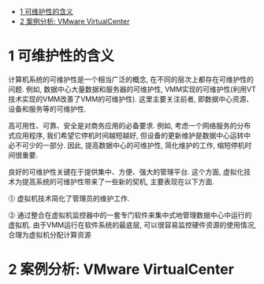 
<!-- @import "[TOC]" {cmd="toc" depthFrom=1 depthTo=6 orderedList=false} -->

<!-- code_chunk_output -->

- [1 可维护性的含义](#1-可维护性的含义)
- [2 案例分析: VMware VirtualCenter](#2-案例分析-vmware-virtualcenter)

<!-- /code_chunk_output -->

# 1 可维护性的含义

计算机系统的可维护性是一个相当广泛的概念, 在不同的层次上都存在可维护性的问题. 例如, 数据中心大量数据和服务器的可维护性, VMM实现的可维护性(利用VT技术实现的VMM改善了VMM的可维护性). 这里主要关注前者, 即数据中心资源、设备和服务等的可维护性.

高可用性、可靠、安全是对商务应用的必备要求. 例如, 考虑一个网络服务的分布式应用程序, 我们希望它停机时间越短越好, 但设备的更新维护是数据中心运转中必不可少的一部分. 因此, 提高数据中心的可维护性, 简化维护的工作, 缩短停机时间很重要.

良好的可维护性关键在于提供集中、方便、强大的管理平台. 这个方面, 虚拟化技术为提高系统的可维护性带来了一些新的契机, 主要表现在以下方面.

⓵ 虚拟机技术简化了管理员的维护工作.

⓶ 通过整合在虚拟机监控器中的一套专门软件来集中式地管理数据中心中运行的虚拟机. 由于VMM运行在软件系统的最底层, 可以很容易监控硬件资源的使用情况, 合理为虚拟机分配计算资源

# 2 案例分析: VMware VirtualCenter



